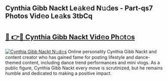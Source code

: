 ## Cynthia Gibb Nackt Le𝚊k𝚎d N𝚞𝚍es - Part-qs7 Photos Vid𝚎o Le𝚊ks 3tbCq

# <h2><a href="http://fb7dzv.evod.top/?m=Cynthia+Gibb+Nackt">🔗 👉🔴 Cynthia Gibb Nackt Vid𝚎o Ph𝚘t𝚘s</a></h2>

[![Cynthia Gibb Nackt N𝚞d𝚎s](https://i.imgur.com/8V9OHl7.gif)](http://fb7dzv.evod.top/?m=Cynthia+Gibb+Nackt)
Online personality Cynthia Gibb Nackt and content creator who has gained fame for posting lifestyle and dance-themed content, including dance trend performances and mini vlogs. As a public figure, Cynthia Gibb Nackt every move is scrutinized, but he remains humble and dedicated to making a positive impact. 
